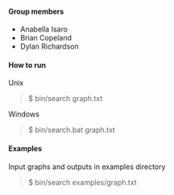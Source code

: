 #### Group members

- Anabella Isaro
- Brian Copeland
- Dylan Richardson

#### How to run

Unix

> $ bin/search graph.txt

Windows

> $ bin/search.bat graph.txt

#### Examples

Input graphs and outputs in examples directory

> $ bin/search examples/graph.txt